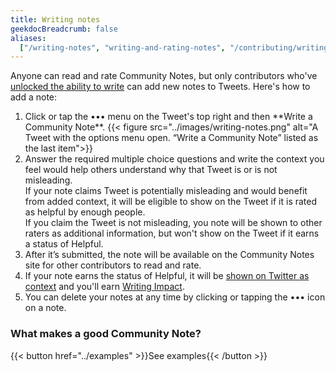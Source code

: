 ```yaml
---
title: Writing notes
geekdocBreadcrumb: false
aliases:
  ["/writing-notes", "writing-and-rating-notes", "/contributing/writing-notes"]
---
```


Anyone can read and rate Community Notes, but only contributors who've [unlocked the ability to write](../writing-ability) can add new notes to Tweets. Here's how to add a note:

1. <div> Click or tap the ••• menu on the Tweet's top right and then **Write a Community Note**.
      {{< figure src="../images/writing-notes.png" alt="A Tweet with the options menu open. “Write a Community Note” listed as the last item">}}
   </div>

2. <div>Answer the required multiple choice questions and write the context you feel would help others understand why that Tweet is or is not misleading. <br/> If your note claims Tweet is potentially misleading and would benefit from added context, it will be eligible to show on the Tweet if it is rated as helpful by enough people. <br/> If you claim the Tweet is not misleading, you note will be shown to other raters as additional information, but won't show on the Tweet if it earns a status of Helpful.</div>

3. <div>After it’s submitted, the note will be available on the Community Notes site for other contributors to read and rate. </div>

4. <div> If your note earns the status of Helpful, it will be <a href="../notes-on-twitter/">shown on Twitter as context</a> and you'll earn <a href="../impact">Writing Impact</a>.</div>

5. <div> You can delete your notes at any time by clicking or tapping the ••• icon on a note. </div>

<div class="info-box">

### What makes a good Community Note?

{{< button href="../examples" >}}See examples{{< /button >}}

</div>

<br>
